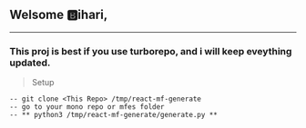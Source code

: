 ## Welsome 🅱️ihari,
***

### This proj is best if you use turborepo, and i will keep eveything updated.

> Setup

    -- git clone <This Repo> /tmp/react-mf-generate
    -- go to your mono repo or mfes folder
    -- ** python3 /tmp/react-mf-generate/generate.py **



